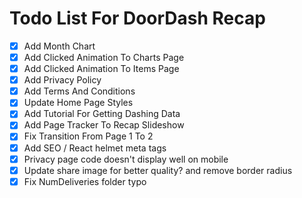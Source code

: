 # Todo List For DoorDash Recap

- [x] Add Month Chart
- [x] Add Clicked Animation To Charts Page
- [x] Add Clicked Animation To Items Page
- [x] Add Privacy Policy
- [x] Add Terms And Conditions
- [x] Update Home Page Styles
- [x] Add Tutorial For Getting Dashing Data
- [x] Add Page Tracker To Recap Slideshow
- [x] Fix Transition From Page 1 To 2
- [x] Add SEO / React helmet meta tags
- [x] Privacy page code doesn't display well on mobile
- [x] Update share image for better quality? and remove border radius
- [x] Fix NumDeliveries folder typo
